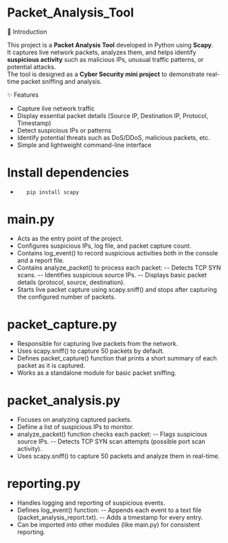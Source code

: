 # Packet_Analysis_Tool

📌 Introduction

This project is a **Packet Analysis Tool** developed in Python using **Scapy**.  
It captures live network packets, analyzes them, and helps identify **suspicious activity** such as malicious IPs, unusual traffic patterns, or potential attacks.  
The tool is designed as a **Cyber Security mini project** to demonstrate real-time packet sniffing and analysis.


✨ Features

- Capture live network traffic
- Display essential packet details (Source IP, Destination IP, Protocol, Timestamp)
- Detect suspicious IPs or patterns
- Identify potential threats such as DoS/DDoS, malicious packets, etc.
- Simple and lightweight command-line interface

 # Install dependencies
-        pip install scapy
 # main.py
- Acts as the entry point of the project.
- Configures suspicious IPs, log file, and packet capture count.
- Contains log_event() to record suspicious activities both in the console and a report file.
- Contains analyze_packet() to process each packet:
-- Detects TCP SYN scans.
-- Identifies suspicious source IPs.
--  Displays basic packet details (protocol, source, destination).
-  Starts live packet capture using scapy.sniff() and stops after capturing the configured number of packets.

  # packet_capture.py
-  Responsible for capturing live packets from the network.
-  Uses scapy.sniff() to capture 50 packets by default.
-  Defines packet_capture() function that prints a short summary of each packet as it is captured.
-  Works as a standalone module for basic packet sniffing.

# packet_analysis.py
- Focuses on analyzing captured packets.
- Defiine a list of suspicious IPs to monitor.
- analyze_packet() function checks each packet:
-- Flags suspicious source IPs.
-- Detects TCP SYN scan attempts (possible port scan activity).
- Uses scapy.sniff() to capture 50 packets and analyze them in real-time.

# reporting.py

- Handles logging and reporting of suspicious events.
- Defines log_event() function:
-- Appends each event to a text file (packet_analysis_report.txt).
-- Adds a timestamp for every entry.
- Can be imported into other modules (like main.py) for consistent reporting.
